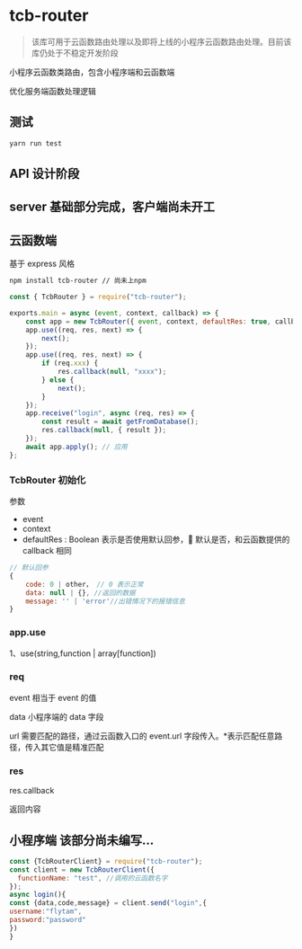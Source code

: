 # tcb-router

> 该库可用于云函数路由处理以及即将上线的小程序云函数路由处理。目前该库仍处于不稳定开发阶段

小程序云函数类路由，包含小程序端和云函数端

优化服务端函数处理逻辑

## 测试

```bash
yarn run test
```

## API 设计阶段

## server 基础部分完成，客户端尚未开工

## 云函数端

基于 express 风格

```bash
npm install tcb-router // 尚未上npm
```

```javascript
const { TcbRouter } = require("tcb-router");

exports.main = async (event, context, callback) => {
    const app = new TcbRouter({ event, context, defaultRes: true, callback });
    app.use((req, res, next) => {
        next();
    });
    app.use((req, res, next) => {
        if (req.xxx) {
            res.callback(null, "xxxx");
        } else {
            next();
        }
    });
    app.receive("login", async (req, res) => {
        const result = await getFromDatabase();
        res.callback(null, { result });
    });
    await app.apply(); // 应用
};
```

### TcbRouter 初始化

参数

-   event
-   context
-   defaultRes : Boolean 表示是否使用默认回参， 默认是否，和云函数提供的 callback 相同

```javascript
// 默认回参
{
    code: 0 | other， // 0 表示正常
    data: null | {}, //返回的数据
    message: '' | 'error'//出错情况下的报错信息
}
```

### app.use

1、use(string,function | array[function])

### req

event 相当于 event 的值

data 小程序端的 data 字段

url 需要匹配的路径，通过云函数入口的 event.url 字段传入。\*表示匹配任意路径，传入其它值是精准匹配

### res

res.callback

返回内容

## 小程序端 该部分尚未编写...

```javascript
const {TcbRouterClient} = require("tcb-router");
const client = new TcbRouterClient({
  functionName: "test", //调用的云函数名字
});
async login(){
const {data,code,message} = client.send("login",{
username:"flytam",
password:"password"
})
}
```
